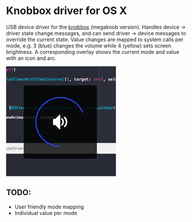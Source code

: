 # Knobbox driver for OS X

USB device driver for the [knobbox](http://sprobertson.com/projects/knobbox) (megaknob version). Handles device &rarr; driver state change messages, and can send driver &rarr; device messages to override the current state. Value changes are mapped to system calls per mode, e.g. 3 (blue) changes the volume while 4 (yellow) sets screen brightness. A corresponding overlay shows the current mode and value with an icon and arc.

![knobbox volume overlay](https://github.com/spro/knobbox-driver-osx/blob/master/screenshots/knobbox-driver-volume.png?raw=true)

## TODO:

* User friendly mode mapping
* Individual value per mode
